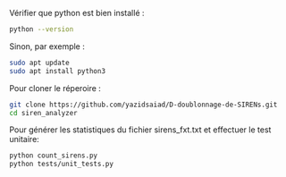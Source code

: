 Vérifier que python est bien installé :
```bash
python --version
```
Sinon, par exemple :
```bash
sudo apt update
sudo apt install python3
```

Pour cloner le réperoire :
```bash
git clone https://github.com/yazidsaiad/D-doublonnage-de-SIRENs.git
cd siren_analyzer
```

Pour générer les statistiques du fichier sirens_fxt.txt et effectuer le test unitaire:
```bash
python count_sirens.py
python tests/unit_tests.py
```

